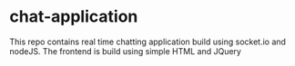 # chat-application
This repo contains real time chatting application build using socket.io and nodeJS. The frontend is build using simple HTML and JQuery

